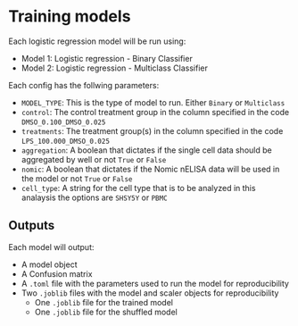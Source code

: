 # Training models

Each logistic regression model will be run using:
- Model 1: Logistic regression - Binary Classifier
- Model 2: Logistic regression - Multiclass Classifier

Each config has the follwing parameters:
- `MODEL_TYPE`: This is the type of model to run. Either `Binary` or `Multiclass`
- `control`: The control treatment group in the column specified in the code `DMSO_0.100_DMSO_0.025`
- `treatments`: The treatment group(s) in the column specified in the code `LPS_100.000_DMSO_0.025`
- `aggregation`: A boolean that dictates if the single cell data should be aggregated by well or not `True` or `False`
- `nomic`: A boolean that dictates if the Nomic nELISA data will be used in the model or not `True` or `False`
- `cell_type`: A string for the cell type that is to be analyzed in this analaysis the options are `SHSY5Y` or `PBMC`

## Outputs
Each model will output:
* A model object
* A Confusion matrix
* A `.toml` file with the parameters used to run the model for reproducibility
* Two `.joblib` files with the model and scaler objects for reproducibility
    * One `.joblib` file for the trained model
    * One `.joblib` file for the shuffled model

